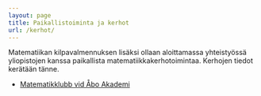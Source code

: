 ```yaml
---
layout: page
title: Paikallistoiminta ja kerhot
url: /kerhot/
---
```


Matematiikan kilpavalmennuksen lisäksi ollaan aloittamassa
yhteis­työssä yli­opistojen kanssa paikallista
matematiikka­kerho­toimintaa. Kerhojen tiedot kerätään tänne.

- <a href="abo/" lang="sv-FI" hreflang="sv-FI">Matematikklubb vid Åbo Akademi</a>
